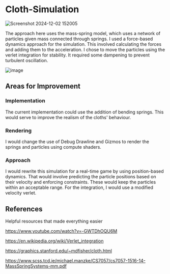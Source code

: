 # Cloth-Simulation
![Screenshot 2024-12-02 152005](https://github.com/user-attachments/assets/6edb1ca5-20fa-476b-b7a7-15211e6e64c0)

The approach here uses the mass-spring model, which uses a network of particles given mass connected through springs.
I used a force-based dynamics approach for the simulation. This involved calculating the forces and adding them to the acceleration.
I chose to move the particles using the verlet integration for stability. It required some dampening to prevent turbulent oscillation. 

![image](https://github.com/user-attachments/assets/5c66c0b3-29be-48d6-992a-68ab3e15ea03)

## Areas for Improvement
### Implementation
The current implementation could use the addition of bending springs. This would serve to improve the realism of the cloths' behaviour.
### Rendering
I would change the use of Debug Drawline and Gizmos to render the springs and particles using compute shaders.
### Approach
I would rewrite this simulation for a real-time game by using position-based dynamics. That would involve predicting the 
particle positions based on their velocity and enforcing constraints. These would keep the particles within an acceptable range.
For the integration, I would use a modified velocity verlet.

## References
Helpful resources that made everything easier 

https://www.youtube.com/watch?v=-GWTDhOQU6M

https://en.wikipedia.org/wiki/Verlet_integration

https://graphics.stanford.edu/~mdfisher/cloth.html

https://www.scss.tcd.ie/michael.manzke/CS7057/cs7057-1516-14-MassSpringSystems-mm.pdf
